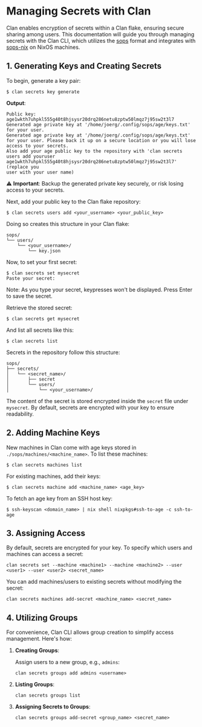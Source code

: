 # Managing Secrets with Clan

Clan enables encryption of secrets within a Clan flake, ensuring secure sharing among users.
This documentation will guide you through managing secrets with the Clan CLI,
which utilizes the [sops](https://github.com/getsops/sops) format and
integrates with [sops-nix](https://github.com/Mic92/sops-nix) on NixOS machines.

## 1. Generating Keys and Creating Secrets

To begin, generate a key pair:

```console
$ clan secrets key generate
```

**Output**:

```
Public key: age1wkth7uhpkl555g40t8hjsysr20drq286netu8zptw50lmqz7j95sw2t3l7
Generated age private key at '/home/joerg/.config/sops/age/keys.txt' for your user.
Generated age private key at '/home/joerg/.config/sops/age/keys.txt' for your user. Please back it up on a secure location or you will lose access to your secrets.
Also add your age public key to the repository with 'clan secrets users add youruser age1wkth7uhpkl555g40t8hjsysr20drq286netu8zptw50lmqz7j95sw2t3l7' (replace you
user with your user name)
```

⚠️ **Important**: Backup the generated private key securely, or risk losing access to your secrets.

Next, add your public key to the Clan flake repository:

```console
$ clan secrets users add <your_username> <your_public_key>
```

Doing so creates this structure in your Clan flake:

```
sops/
└── users/
    └── <your_username>/
        └── key.json
```

Now, to set your first secret:

```console
$ clan secrets set mysecret
Paste your secret:
```

Note: As you type your secret, keypresses won't be displayed. Press Enter to save the secret.

Retrieve the stored secret:

```console
$ clan secrets get mysecret
```

And list all secrets like this:

```console
$ clan secrets list
```

Secrets in the repository follow this structure:

```
sops/
├── secrets/
│   └── <secret_name>/
│       ├── secret
│       └── users/
│           └── <your_username>/
```

The content of the secret is stored encrypted inside the `secret` file under `mysecret`.
By default, secrets are encrypted with your key to ensure readability.

## 2. Adding Machine Keys

New machines in Clan come with age keys stored in `./sops/machines/<machine_name>`. To list these machines:

```console
$ clan secrets machines list
```

For existing machines, add their keys:

```console
$ clan secrets machine add <machine_name> <age_key>
```

To fetch an age key from an SSH host key:

```console
$ ssh-keyscan <domain_name> | nix shell nixpkgs#ssh-to-age -c ssh-to-age
```

## 3. Assigning Access

By default, secrets are encrypted for your key. To specify which users and machines can access a secret:

```console
clan secrets set --machine <machine1> --machine <machine2> --user <user1> --user <user2> <secret_name>
```

You can add machines/users to existing secrets without modifying the secret:

```console
clan secrets machines add-secret <machine_name> <secret_name>
```

## 4. Utilizing Groups

For convenience, Clan CLI allows group creation to simplify access management. Here's how:

1. **Creating Groups**:

   Assign users to a new group, e.g., `admins`:

   ```console
   clan secrets groups add admins <username>
   ```

2. **Listing Groups**:

   ```console
   clan secrets groups list
   ```

3. **Assigning Secrets to Groups**:

   ```console
   clan secrets groups add-secret <group_name> <secret_name>
   ```
